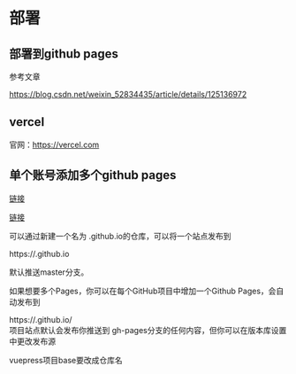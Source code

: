 # 部署

## 部署到github pages

参考文章

<https://blog.csdn.net/weixin_52834435/article/details/125136972> 


## vercel

官网：<https://vercel.com> 


## 单个账号添加多个github pages  

[链接](https://segmentfault.com/a/1190000003946969)   

[链接](https://www.jianshu.com/p/556e9b661064/)  

可以通过新建一个名为 <username>.github.io的仓库，可以将一个站点发布到

https://<username>.github.io    

默认推送master分支。

如果想要多个Pages，你可以在每个GitHub项目中增加一个Github Pages，会自动发布到

https://<username>.github.io/<project>   
项目站点默认会发布你推送到 gh-pages分支的任何内容，但你可以在版本库设置中更改发布源   

vuepress项目base要改成仓库名   



